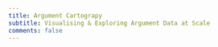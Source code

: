 ```yaml
---
title: Argument Cartograpy
subtitle: Visualising & Exploring Argument Data at Scale
comments: false
---
```



